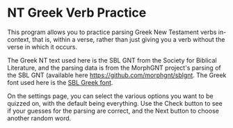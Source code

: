 # NT Greek Verb Practice

This program allows you to practice parsing Greek New Testament verbs in-context, that
is, within a verse, rather than just giving you a verb without the verse in which
it occurs.

The Greek NT text used here is the SBL GNT from the Society for Biblical Literature,
and the parsing data is from the MorphGNT project's parsing of the SBL GNT
(available here <a href="https://github.com/morphgnt/sblgnt">https://github.com/morphgnt/sblgnt</a>.
The Greek font used here is the <a href="https://www.sbl-site.org/educational/BiblicalFonts_SBLGreek.aspx">SBL Greek font</a>.

On the settings page, you can select the various options you want to be quizzed on,
with the default being everything. Use the Check button to see if your guesses
for the parsing are correct, and the Next button to choose another random
word.
